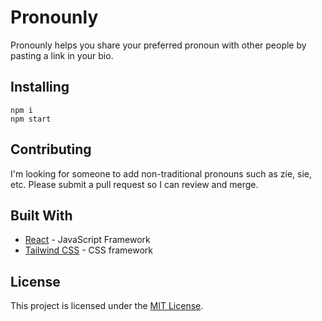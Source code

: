 # Pronounly

Pronounly helps you share your preferred pronoun with other people by pasting a link in your bio.

## Installing

```
npm i
npm start
```

## Contributing

I'm looking for someone to add non-traditional pronouns such as zie, sie, etc. Please submit a pull request so I can review and merge.

## Built With

- [React](https://reactjs.org/) - JavaScript Framework
- [Tailwind CSS](https://tailwindcss.com/) - CSS framework

## License

This project is licensed under the [MIT License](LICENSE).
